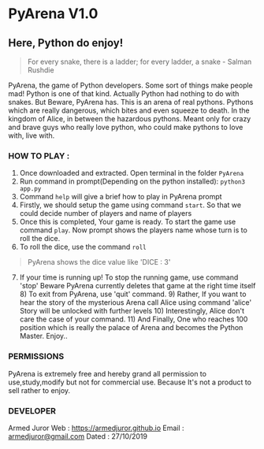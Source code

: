 #                                           PyArena V1.0
##                                        Here, Python do enjoy!

> For every snake, there is a ladder; for every ladder, a snake - Salman Rushdie

PyArena, the game of Python developers. Some sort of things make people mad! Python is one of that kind.
Actually Python had nothing to do with snakes. But Beware, PyArena has. This is an arena of real pythons.
Pythons which are really dangerous, which bites and even squeeze to death. In the kingdom of Alice, in between the
hazardous pythons. Meant only for crazy and brave guys who really love python, who could make pythons to love
with, live with.

### HOW TO PLAY :
1. Once downloaded and extracted. Open terminal in the folder `PyArena`
2. Run command in prompt(Depending on the python installed):  `python3 app.py`
3. Command `help` will give a brief how to play in PyArena prompt
4. Firstly, we should setup the game using command `start`. So that we could decide number of players and name of players
5. Once this is completed, Your game is ready. To start the game use command `play`. Now prompt shows the players name whose turn is to roll the dice.
6. To roll the dice, use the command `roll`
> PyArena shows the dice value like 'DICE : 3'
7. If your time is running up! To stop the running game, use command 'stop'
        Beware PyArena currently deletes that game at the right time itself
    8) To exit from PyArena, use 'quit' command.
    9) Rather, If you want to hear the story of the mysterious Arena call Alice using command 'alice'
          Story will be unlocked with further levels
    10) Interestingly, Alice don't care the case of your command.
    11) And Finally, One who reaches 100 position which is really the palace of Arena and becomes the
        Python Master. Enjoy..

### PERMISSIONS
PyArena is extremely free and hereby grand all permission to use,study,modify but not for commercial use. Because It's not a product to sell rather to enjoy.

### DEVELOPER
Armed Juror
Web : https://armedjuror.github.io
Email : armedjuror@gmail.com
Dated : 27/10/2019
